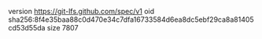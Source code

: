 version https://git-lfs.github.com/spec/v1
oid sha256:8f4e35baa88c0d470e34c7dfa16733584d6ea8dc5ebf29ca8a81405cd53d55da
size 7807
